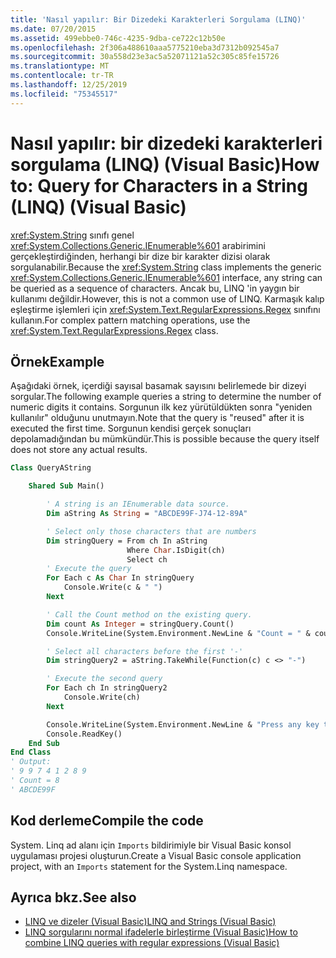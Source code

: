 ```yaml
---
title: 'Nasıl yapılır: Bir Dizedeki Karakterleri Sorgulama (LINQ)'
ms.date: 07/20/2015
ms.assetid: 499ebbe0-746c-4235-9dba-ce722c12b50e
ms.openlocfilehash: 2f306a488610aaa5775210eba3d7312b092545a7
ms.sourcegitcommit: 30a558d23e3ac5a52071121a52c305c85fe15726
ms.translationtype: MT
ms.contentlocale: tr-TR
ms.lasthandoff: 12/25/2019
ms.locfileid: "75345517"
---
```

# <a name="how-to-query-for-characters-in-a-string-linq-visual-basic"></a><span data-ttu-id="3088e-102">Nasıl yapılır: bir dizedeki karakterleri sorgulama (LINQ) (Visual Basic)</span><span class="sxs-lookup"><span data-stu-id="3088e-102">How to: Query for Characters in a String (LINQ) (Visual Basic)</span></span>

<span data-ttu-id="3088e-103"><xref:System.String> sınıfı genel <xref:System.Collections.Generic.IEnumerable%601> arabirimini gerçekleştirdiğinden, herhangi bir dize bir karakter dizisi olarak sorgulanabilir.</span><span class="sxs-lookup"><span data-stu-id="3088e-103">Because the <xref:System.String> class implements the generic <xref:System.Collections.Generic.IEnumerable%601> interface, any string can be queried as a sequence of characters.</span></span> <span data-ttu-id="3088e-104">Ancak bu, LINQ 'in yaygın bir kullanımı değildir.</span><span class="sxs-lookup"><span data-stu-id="3088e-104">However, this is not a common use of LINQ.</span></span> <span data-ttu-id="3088e-105">Karmaşık kalıp eşleştirme işlemleri için <xref:System.Text.RegularExpressions.Regex> sınıfını kullanın.</span><span class="sxs-lookup"><span data-stu-id="3088e-105">For complex pattern matching operations, use the <xref:System.Text.RegularExpressions.Regex> class.</span></span>

## <a name="example"></a><span data-ttu-id="3088e-106">Örnek</span><span class="sxs-lookup"><span data-stu-id="3088e-106">Example</span></span>

<span data-ttu-id="3088e-107">Aşağıdaki örnek, içerdiği sayısal basamak sayısını belirlemede bir dizeyi sorgular.</span><span class="sxs-lookup"><span data-stu-id="3088e-107">The following example queries a string to determine the number of numeric digits it contains.</span></span> <span data-ttu-id="3088e-108">Sorgunun ilk kez yürütüldükten sonra "yeniden kullanılır" olduğunu unutmayın.</span><span class="sxs-lookup"><span data-stu-id="3088e-108">Note that the query is "reused" after it is executed the first time.</span></span> <span data-ttu-id="3088e-109">Sorgunun kendisi gerçek sonuçları depolamadığından bu mümkündür.</span><span class="sxs-lookup"><span data-stu-id="3088e-109">This is possible because the query itself does not store any actual results.</span></span>

```vb
Class QueryAString

    Shared Sub Main()

        ' A string is an IEnumerable data source.
        Dim aString As String = "ABCDE99F-J74-12-89A"

        ' Select only those characters that are numbers
        Dim stringQuery = From ch In aString
                          Where Char.IsDigit(ch)
                          Select ch
        ' Execute the query
        For Each c As Char In stringQuery
            Console.Write(c & " ")
        Next

        ' Call the Count method on the existing query.
        Dim count As Integer = stringQuery.Count()
        Console.WriteLine(System.Environment.NewLine & "Count = " & count)

        ' Select all characters before the first '-'
        Dim stringQuery2 = aString.TakeWhile(Function(c) c <> "-")

        ' Execute the second query
        For Each ch In stringQuery2
            Console.Write(ch)
        Next

        Console.WriteLine(System.Environment.NewLine & "Press any key to exit")
        Console.ReadKey()
    End Sub
End Class
' Output:
' 9 9 7 4 1 2 8 9
' Count = 8
' ABCDE99F
```

## <a name="compile-the-code"></a><span data-ttu-id="3088e-110">Kod derleme</span><span class="sxs-lookup"><span data-stu-id="3088e-110">Compile the code</span></span>

<span data-ttu-id="3088e-111">System. Linq ad alanı için `Imports` bildirimiyle bir Visual Basic konsol uygulaması projesi oluşturun.</span><span class="sxs-lookup"><span data-stu-id="3088e-111">Create a Visual Basic console application project, with an `Imports` statement for the System.Linq namespace.</span></span>

## <a name="see-also"></a><span data-ttu-id="3088e-112">Ayrıca bkz.</span><span class="sxs-lookup"><span data-stu-id="3088e-112">See also</span></span>

- [<span data-ttu-id="3088e-113">LINQ ve dizeler (Visual Basic)</span><span class="sxs-lookup"><span data-stu-id="3088e-113">LINQ and Strings (Visual Basic)</span></span>](linq-and-strings.md)
- [<span data-ttu-id="3088e-114">LINQ sorgularını normal ifadelerle birleştirme (Visual Basic)</span><span class="sxs-lookup"><span data-stu-id="3088e-114">How to combine LINQ queries with regular expressions (Visual Basic)</span></span>](how-to-combine-linq-queries-with-regular-expressions.md)

